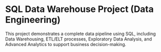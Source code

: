 # SQL Data Warehouse Project (Data Engineering) 
This project demonstrates a complete data pipeline using SQL, including Data Warehousing, ETL/ELT processes, Exploratory Data Analysis, and Advanced Analytics to support business decision-making.
